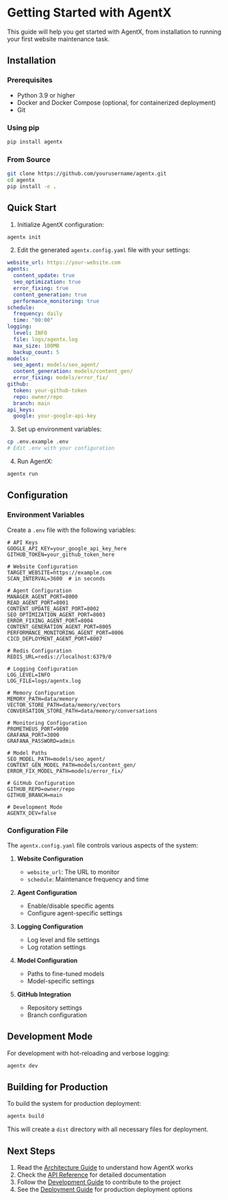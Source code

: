 # Getting Started with AgentX

This guide will help you get started with AgentX, from installation to running your first website maintenance task.

## Installation

### Prerequisites

- Python 3.9 or higher
- Docker and Docker Compose (optional, for containerized deployment)
- Git

### Using pip

```bash
pip install agentx
```

### From Source

```bash
git clone https://github.com/yourusername/agentx.git
cd agentx
pip install -e .
```

## Quick Start

1. Initialize AgentX configuration:
```bash
agentx init
```

2. Edit the generated `agentx.config.yaml` file with your settings:
```yaml
website_url: https://your-website.com
agents:
  content_update: true
  seo_optimization: true
  error_fixing: true
  content_generation: true
  performance_monitoring: true
schedule:
  frequency: daily
  time: "00:00"
logging:
  level: INFO
  file: logs/agentx.log
  max_size: 100MB
  backup_count: 5
models:
  seo_agent: models/seo_agent/
  content_generation: models/content_gen/
  error_fixing: models/error_fix/
github:
  token: your-github-token
  repo: owner/repo
  branch: main
api_keys:
  google: your-google-api-key
```

3. Set up environment variables:
```bash
cp .env.example .env
# Edit .env with your configuration
```

4. Run AgentX:
```bash
agentx run
```

## Configuration

### Environment Variables

Create a `.env` file with the following variables:

```env
# API Keys
GOOGLE_API_KEY=your_google_api_key_here
GITHUB_TOKEN=your_github_token_here

# Website Configuration
TARGET_WEBSITE=https://example.com
SCAN_INTERVAL=3600  # in seconds

# Agent Configuration
MANAGER_AGENT_PORT=8000
READ_AGENT_PORT=8001
CONTENT_UPDATE_AGENT_PORT=8002
SEO_OPTIMIZATION_AGENT_PORT=8003
ERROR_FIXING_AGENT_PORT=8004
CONTENT_GENERATION_AGENT_PORT=8005
PERFORMANCE_MONITORING_AGENT_PORT=8006
CICD_DEPLOYMENT_AGENT_PORT=8007

# Redis Configuration
REDIS_URL=redis://localhost:6379/0

# Logging Configuration
LOG_LEVEL=INFO
LOG_FILE=logs/agentx.log

# Memory Configuration
MEMORY_PATH=data/memory
VECTOR_STORE_PATH=data/memory/vectors
CONVERSATION_STORE_PATH=data/memory/conversations

# Monitoring Configuration
PROMETHEUS_PORT=9090
GRAFANA_PORT=3000
GRAFANA_PASSWORD=admin

# Model Paths
SEO_MODEL_PATH=models/seo_agent/
CONTENT_GEN_MODEL_PATH=models/content_gen/
ERROR_FIX_MODEL_PATH=models/error_fix/

# GitHub Configuration
GITHUB_REPO=owner/repo
GITHUB_BRANCH=main

# Development Mode
AGENTX_DEV=false
```

### Configuration File

The `agentx.config.yaml` file controls various aspects of the system:

1. **Website Configuration**
   - `website_url`: The URL to monitor
   - `schedule`: Maintenance frequency and time

2. **Agent Configuration**
   - Enable/disable specific agents
   - Configure agent-specific settings

3. **Logging Configuration**
   - Log level and file settings
   - Log rotation settings

4. **Model Configuration**
   - Paths to fine-tuned models
   - Model-specific settings

5. **GitHub Integration**
   - Repository settings
   - Branch configuration

## Development Mode

For development with hot-reloading and verbose logging:

```bash
agentx dev
```

## Building for Production

To build the system for production deployment:

```bash
agentx build
```

This will create a `dist` directory with all necessary files for deployment.

## Next Steps

1. Read the [Architecture Guide](architecture.md) to understand how AgentX works
2. Check the [API Reference](api-reference.md) for detailed documentation
3. Follow the [Development Guide](development.md) to contribute to the project
4. See the [Deployment Guide](deployment.md) for production deployment options 